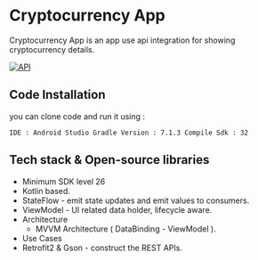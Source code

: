 # Cryptocurrency App

Cryptocurrency App is an app use api integration for showing cryptocurrency details.

[![API](https://img.shields.io/badge/API-26%2B-brightgreen.svg?style=flat)](https://android-arsenal.com/api?level=26)


## Code Installation

you can clone code and run it using :

``
  IDE : Android Studio
  Gradle Version : 7.1.3
  Compile Sdk : 32
``
## Tech stack & Open-source libraries
- Minimum SDK level 26
- Kotlin based.
- StateFlow - emit state updates and emit values to consumers.
- ViewModel - UI related data holder, lifecycle aware.
- Architecture
    - MVVM Architecture ( DataBinding - ViewModel ).
- Use Cases
- Retrofit2 & Gson - construct the REST APIs.

 
